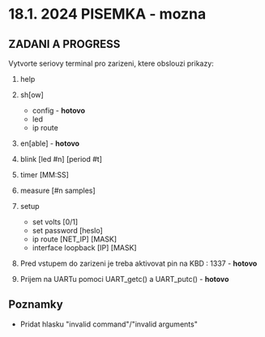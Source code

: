 # 18.1. 2024 PISEMKA - mozna
## ZADANI A PROGRESS
Vytvorte seriovy terminal pro zarizeni, ktere obslouzi prikazy:
1. help
2. sh[ow]
	- config - **hotovo**
	- led
	- ip route
3. en[able] - **hotovo**
4. blink [led #n] [period #t]
5. timer [MM:SS]
6. measure [#n samples]
7. setup
	- set volts [0/1]
	- set password [heslo]
	- ip route [NET_IP] [MASK]
	- interface loopback [IP] [MASK]

8. Pred vstupem do zarizeni je treba aktivovat pin na KBD : 1337 - **hotovo**
9. Prijem na UARTu pomoci UART_getc() a UART_putc() - **hotovo**

## Poznamky
- Pridat hlasku "invalid command"/"invalid arguments"